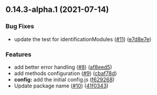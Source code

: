 ## 0.14.3-alpha.1 (2021-07-14)


### Bug Fixes

* update the test for identificationModules ([#11](https://github.com/eideasy/eideasy-browser-client/issues/11)) ([e7d8e7e](https://github.com/eideasy/eideasy-browser-client/commit/e7d8e7e4622087310101611b6a862f1b200c97d9))


### Features

* add better error handling ([#8](https://github.com/eideasy/eideasy-browser-client/issues/8)) ([af8eed5](https://github.com/eideasy/eideasy-browser-client/commit/af8eed5c08c39527e328e59ae56ec99bcf802a38))
* add methods configuration ([#9](https://github.com/eideasy/eideasy-browser-client/issues/9)) ([cbaf78d](https://github.com/eideasy/eideasy-browser-client/commit/cbaf78de9f701dfa044971c723e23deba1ea2b36))
* **config:** add the initial config.js ([f629268](https://github.com/eideasy/eideasy-browser-client/commit/f629268317c82244cce080fcaf10d849d6313042))
* Update package name ([#10](https://github.com/eideasy/eideasy-browser-client/issues/10)) ([41f0343](https://github.com/eideasy/eideasy-browser-client/commit/41f034315fa94a3def9d9aac49a9d765376d95ce))



